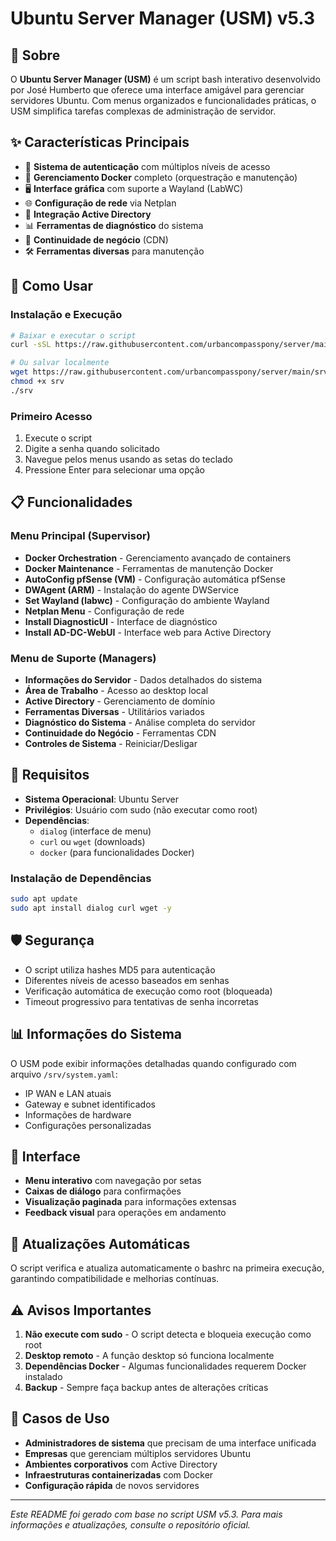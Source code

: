 # Ubuntu Server Manager (USM) v5.3

## 📖 Sobre

O **Ubuntu Server Manager (USM)** é um script bash interativo desenvolvido por José Humberto que oferece uma interface amigável para gerenciar servidores Ubuntu. Com menus organizados e funcionalidades práticas, o USM simplifica tarefas complexas de administração de servidor.

## ✨ Características Principais

- 🔐 **Sistema de autenticação** com múltiplos níveis de acesso
- 🐳 **Gerenciamento Docker** completo (orquestração e manutenção)
- 🖥️ **Interface gráfica** com suporte a Wayland (LabWC)
- 🌐 **Configuração de rede** via Netplan
- 🏢 **Integração Active Directory** 
- 📊 **Ferramentas de diagnóstico** do sistema
- 🔄 **Continuidade de negócio** (CDN)
- 🛠️ **Ferramentas diversas** para manutenção

## 🚀 Como Usar

### Instalação e Execução
```bash
# Baixar e executar o script
curl -sSL https://raw.githubusercontent.com/urbancompasspony/server/main/srv | bash

# Ou salvar localmente
wget https://raw.githubusercontent.com/urbancompasspony/server/main/srv
chmod +x srv
./srv
```

### Primeiro Acesso
1. Execute o script
2. Digite a senha quando solicitado
3. Navegue pelos menus usando as setas do teclado
4. Pressione Enter para selecionar uma opção

## 📋 Funcionalidades

### Menu Principal (Supervisor)
- **Docker Orchestration** - Gerenciamento avançado de containers
- **Docker Maintenance** - Ferramentas de manutenção Docker
- **AutoConfig pfSense (VM)** - Configuração automática pfSense
- **DWAgent (ARM)** - Instalação do agente DWService
- **Set Wayland (labwc)** - Configuração do ambiente Wayland
- **Netplan Menu** - Configuração de rede
- **Install DiagnosticUI** - Interface de diagnóstico
- **Install AD-DC-WebUI** - Interface web para Active Directory

### Menu de Suporte (Managers)
- **Informações do Servidor** - Dados detalhados do sistema
- **Área de Trabalho** - Acesso ao desktop local
- **Active Directory** - Gerenciamento de domínio
- **Ferramentas Diversas** - Utilitários variados
- **Diagnóstico do Sistema** - Análise completa do servidor
- **Continuidade do Negócio** - Ferramentas CDN
- **Controles de Sistema** - Reiniciar/Desligar

## 🔧 Requisitos

- **Sistema Operacional**: Ubuntu Server
- **Privilégios**: Usuário com sudo (não executar como root)
- **Dependências**: 
  - `dialog` (interface de menu)
  - `curl` ou `wget` (downloads)
  - `docker` (para funcionalidades Docker)

### Instalação de Dependências
```bash
sudo apt update
sudo apt install dialog curl wget -y
```

## 🛡️ Segurança

- O script utiliza hashes MD5 para autenticação
- Diferentes níveis de acesso baseados em senhas
- Verificação automática de execução como root (bloqueada)
- Timeout progressivo para tentativas de senha incorretas

## 📊 Informações do Sistema

O USM pode exibir informações detalhadas quando configurado com arquivo `/srv/system.yaml`:
- IP WAN e LAN atuais
- Gateway e subnet identificados
- Informações de hardware
- Configurações personalizadas

## 🎨 Interface

- **Menu interativo** com navegação por setas
- **Caixas de diálogo** para confirmações
- **Visualização paginada** para informações extensas
- **Feedback visual** para operações em andamento

## 🔄 Atualizações Automáticas

O script verifica e atualiza automaticamente o bashrc na primeira execução, garantindo compatibilidade e melhorias contínuas.

## ⚠️ Avisos Importantes

1. **Não execute com sudo** - O script detecta e bloqueia execução como root
2. **Desktop remoto** - A função desktop só funciona localmente
3. **Dependências Docker** - Algumas funcionalidades requerem Docker instalado
4. **Backup** - Sempre faça backup antes de alterações críticas

## 🎯 Casos de Uso

- **Administradores de sistema** que precisam de uma interface unificada
- **Empresas** que gerenciam múltiplos servidores Ubuntu
- **Ambientes corporativos** com Active Directory
- **Infraestruturas containerizadas** com Docker
- **Configuração rápida** de novos servidores

---

*Este README foi gerado com base no script USM v5.3. Para mais informações e atualizações, consulte o repositório oficial.*
